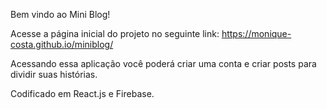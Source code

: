 Bem vindo ao Mini Blog!

Acesse a página inicial do projeto no seguinte link: https://monique-costa.github.io/miniblog/

Acessando essa aplicação você poderá criar uma conta e criar posts para dividir suas histórias.

Codificado em React.js e Firebase.